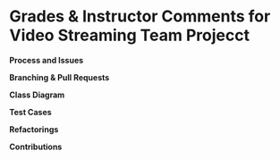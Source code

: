 # Grades & Instructor Comments for Video Streaming Team Projecct

**Process and Issues**

**Branching & Pull Requests**

**Class Diagram**

**Test Cases**

**Refactorings**

**Contributions**

